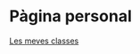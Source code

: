 # Pàgina personal
[Les meves classes](https://vicentcardona.github.io/vicentcardona/lesmevesclasses.md)
